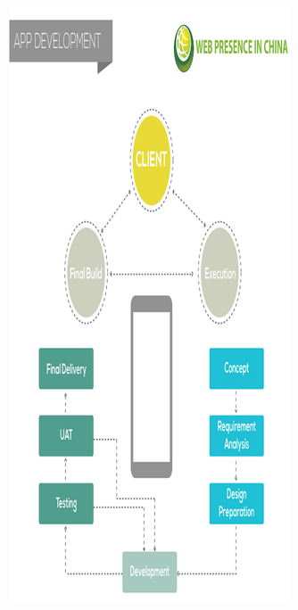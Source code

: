 <a class="imgpopup" href="app_development1.jpg"><img src="app_development1.jpg" width="1200" height="1069"></a>